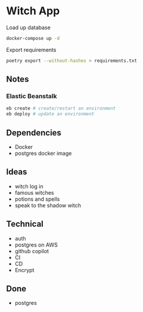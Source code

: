 # Witch App

Load up database

```sh
docker-compose up -d
```

Export requirements

```sh
poetry export --without-hashes > requirements.txt
```

## Notes

### Elastic Beanstalk

```sh
eb create # create/restart an environment
eb deploy # update an environment
```

## Dependencies

- Docker
- postgres docker image

## Ideas

- witch log in
- famous witches
- potions and spells
- speak to the shadow witch

## Technical

- auth
- postgres on AWS
- github copilot
- CI
- CD
- Encrypt

## Done

- postgres
